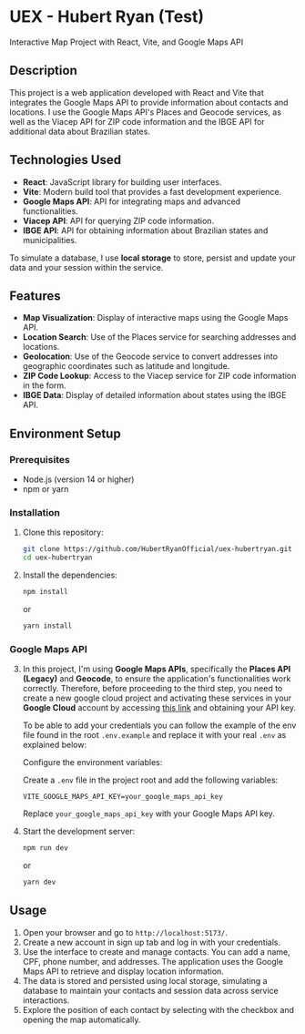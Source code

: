 # UEX - Hubert Ryan (Test)

Interactive Map Project with React, Vite, and Google Maps API

## Description

This project is a web application developed with React and Vite that integrates the Google Maps API to provide information about contacts and locations. I use the Google Maps API's Places and Geocode services, as well as the Viacep API for ZIP code information and the IBGE API for additional data about Brazilian states.

## Technologies Used

- **React**: JavaScript library for building user interfaces.
- **Vite**: Modern build tool that provides a fast development experience.
- **Google Maps API**: API for integrating maps and advanced functionalities.
- **Viacep API**: API for querying ZIP code information.
- **IBGE API**: API for obtaining information about Brazilian states and municipalities.

To simulate a database, I use **local storage** to store, persist and update your data and your session within the service.

## Features

- **Map Visualization**: Display of interactive maps using the Google Maps API.
- **Location Search**: Use of the Places service for searching addresses and locations.
- **Geolocation**: Use of the Geocode service to convert addresses into geographic coordinates such as latitude and longitude.
- **ZIP Code Lookup**: Access to the Viacep service for ZIP code information in the form.
- **IBGE Data**: Display of detailed information about states using the IBGE API.

## Environment Setup

### Prerequisites

- Node.js (version 14 or higher)
- npm or yarn

### Installation

1. Clone this repository:

   ```bash
   git clone https://github.com/HubertRyanOfficial/uex-hubertryan.git
   cd uex-hubertryan
   ```

2. Install the dependencies:

   ```bash
   npm install
   ```

   or

   ```bash
   yarn install
   ```

### Google Maps API

3. In this project, I'm using **Google Maps APIs**, specifically the **Places API (Legacy)** and **Geocode**, to ensure the application's functionalities work correctly. Therefore, before proceeding to the third step, you need to create a new google cloud project and activating these services in your **Google Cloud** account by accessing [this link](https://console.cloud.google.com/google/maps-apis/api-list) and obtaining your API key.

   To be able to add your credentials you can follow the example of the env file found in the root `.env.example` and replace it with your real `.env` as explained below:

   Configure the environment variables:

   Create a `.env` file in the project root and add the following variables:

   ```env
   VITE_GOOGLE_MAPS_API_KEY=your_google_maps_api_key
   ```

   Replace `your_google_maps_api_key` with your Google Maps API key.

4. Start the development server:

   ```bash
   npm run dev
   ```

   or

   ```bash
   yarn dev
   ```

## Usage

1. Open your browser and go to `http://localhost:5173/`.
2. Create a new account in sign up tab and log in with your credentials.
3. Use the interface to create and manage contacts. You can add a name, CPF, phone number, and addresses. The application uses the Google Maps API to retrieve and display location information.
4. The data is stored and persisted using local storage, simulating a database to maintain your contacts and session data across service interactions.
5. Explore the position of each contact by selecting with the checkbox and opening the map automatically.
